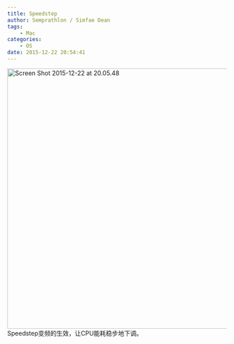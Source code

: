 ```yaml
---
title: Speedstep
author: Semprathlon / Simfae Dean
tags:
	- Mac
categories:
	- OS
date: 2015-12-22 20:54:41
---
```

<a href="/blog/uploads/2015/12/Screen-Shot-2015-12-22-at-20.05.48.png" rel="attachment wp-att-1561"><img src="/blog/uploads/2015/12/Screen-Shot-2015-12-22-at-20.05.48.png" alt="Screen Shot 2015-12-22 at 20.05.48" width="1091" height="599" class="alignnone size-full wp-image-1561" /></a>
Speedstep变频的生效，让CPU能耗稳步地下调。